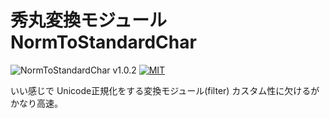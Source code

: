 # 秀丸変換モジュール NormToStandardChar

![NormToStandardChar v1.0.2](https://img.shields.io/badge/NormToStandardChar-v1.0.2-6479ff.svg)
[![MIT](https://img.shields.io/badge/license-MIT-blue.svg?style=flat)](LICENSE)

いい感じで Unicode正規化をする変換モジュール(filter)
カスタム性に欠けるがかなり高速。
